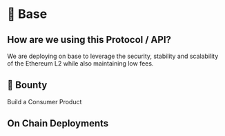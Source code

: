 # :large_blue_circle: Base

## How are we using this Protocol / API?
We are deploying on base to leverage the security, stability and scalability of the Ethereum L2 while also maintaining low fees.

## :money_with_wings: Bounty 
Build a Consumer Product 

## On Chain Deployments
